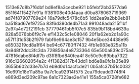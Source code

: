 1513e87d8b7f6dbf
bd8ef8a3cecbe921
b5febf2bb3577da6
851f64115427e91a
ff381f08e40d4aaa
d0ba878063719369
ad74f87907769e24
16a79dfc5478c6b5
1dd2ea9a2bb0eb81
ba518ad67ef9725a
83f6d390de4b71a3
991048ada215f1bf
2a97a4d72f2191cb
37779461bb5f07e5
835b9b118bd4639a
828a5076bb6f9c7e
ef1432c5c1e08046
20f1a62eb2d1a90c
a57f131d53b2f979
fabf6e964ae3c157
9b4e5bce34438e95
e8503219cd8a1f64
be94c67780ff7432
4fb1e983e825a11b
9a948f2ddc3fc3da
728856a4e8733364
65e500a839c075a4
47816dabe8f4df7b
d3ff8fbd840fea4f
8c50c9c89bba7322
916c126602054e2c
4f1382d317b43dd1
bd6e8a0fc1a35e89
3655b602d33e7b7d
eb9d0d14acfcde21
0b5afc37b51c0032
16e691c18e11a85a
9a7c1ca92914f575
2ea79deadd3748f4
e869d3ed209c97ae
6a1c7323ae2e41e1
155a5ca0728fe682
